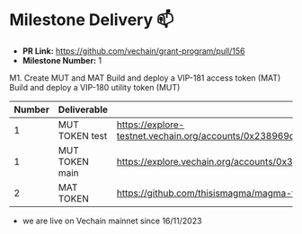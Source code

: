 # Milestone Delivery :mailbox:


* **PR Link:** https://github.com/vechain/grant-program/pull/156
* **Milestone Number:** 1

M1. Create MUT and MAT
Build and deploy a VIP-181 access token (MAT)
Build and deploy a VIP-180 utility token (MUT)


| Number | Deliverable | Link | Status |
| ------------- | ------------- | ------------- |------------- |
| 1| MUT TOKEN test | https://explore-testnet.vechain.org/accounts/0x238969dad3823a07b2072414c1be81b286b8a607/ | ✔️
| 1| MUT TOKEN main | https://explore.vechain.org/accounts/0x36470b7b7feE6e3FfC4fC54B9548E9f8C50C265b/ | ✔️
| 2| MAT TOKEN | https://github.com/thisismagma/magma-token/tree/main/contracts/token  |✔️


* we are live on Vechain mainnet since 16/11/2023


